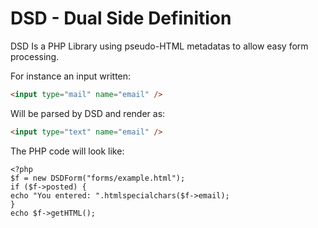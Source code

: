 
DSD - Dual Side Definition
==========================

DSD Is a PHP Library using pseudo-HTML metadatas to allow
easy form processing.

For instance an input written:

```html
<input type="mail" name="email" />
```

Will be parsed by DSD and render as:

```html
<input type="text" name="email" />
```

The PHP code will look like:

```
<?php
$f = new DSDForm("forms/example.html");
if ($f->posted) {
echo "You entered: ".htmlspecialchars($f->email);
}
echo $f->getHTML();
```
